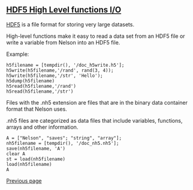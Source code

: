 ## [HDF5 High Level functions I/O](HDF5.md)

[HDF5](https://en.wikipedia.org/wiki/Hierarchical_Data_Format) is a file format for storing very large datasets.

High-level functions make it easy to read a data set from an HDF5 file or write a variable from Nelson into an HDF5 file.

Example:

```
h5filename = [tempdir(), '/doc_h5write.h5'];
h5write(h5filename,'/rand', rand(3, 4));
h5write(h5filename,'/str', 'Hello');
h5dump(h5filename)
h5read(h5filename,'/rand')
h5read(h5filename,'/str')
```

Files with the .nh5 extension are files that are in the binary data container format that Nelson uses.

.nh5 files are categorized as data files that include variables, functions, arrays and other information.

```
A = ["Nelson", "saves"; "string", "array"];
nh5filename = [tempdir(), '/doc_nh5.nh5'];
save(nh5filename, 'A')
clear A
st = load(nh5filename)
load(nh5filename)
A
```

[Previous page](FEATURES.md)

